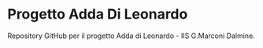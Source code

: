 # Progetto Adda Di Leonardo
Repository GitHub per il progetto Adda di Leonardo - IIS G.Marconi Dalmine.
